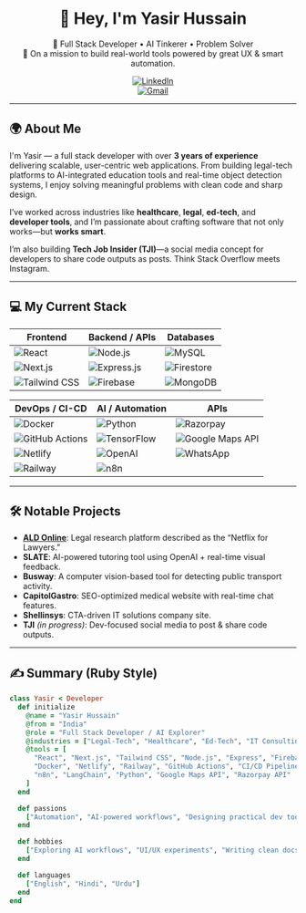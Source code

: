 <div align="center">

# 👋 Hey, I'm Yasir Hussain

🚀 Full Stack Developer • AI Tinkerer • Problem Solver  
🧠 On a mission to build real-world tools powered by great UX & smart automation.

[![LinkedIn](https://img.shields.io/badge/LinkedIn-blue?style=flat&logo=linkedin)](https://www.linkedin.com/in/yasirhussain027/)  
[![Gmail](https://img.shields.io/badge/Gmail-red?style=flat&logo=gmail&logoColor=white)](mailto:yasirhussain0027@gmail.com)
</div>

---

## 🌍 About Me

I'm Yasir — a full stack developer with over **3 years of experience** delivering scalable, user-centric web applications. From building legal-tech platforms to AI-integrated education tools and real-time object detection systems, I enjoy solving meaningful problems with clean code and sharp design.

I’ve worked across industries like **healthcare**, **legal**, **ed-tech**, and **developer tools**, and I’m passionate about crafting software that not only works—but **works smart**.

I’m also building **Tech Job Insider (TJI)**—a social media concept for developers to share code outputs as posts. Think Stack Overflow meets Instagram.

---

## 💻 My Current Stack

| Frontend              | Backend / APIs             | Databases                 |
|-----------------------|---------------------------|---------------------------|
| ![React](https://img.shields.io/badge/React-61DAFB?logo=react&logoColor=black) | ![Node.js](https://img.shields.io/badge/Node.js-339933?logo=node.js&logoColor=white) | ![MySQL](https://img.shields.io/badge/MySQL-4479A1?logo=mysql&logoColor=white) |
| ![Next.js](https://img.shields.io/badge/Next.js-black?logo=next.js) | ![Express.js](https://img.shields.io/badge/Express.js-000000?logo=express&logoColor=white) | ![Firestore](https://img.shields.io/badge/Firestore-ffcb2b?logo=firebase&logoColor=black) |
| ![Tailwind CSS](https://img.shields.io/badge/TailwindCSS-38B2AC?logo=tailwind-css&logoColor=white) | ![Firebase](https://img.shields.io/badge/Firebase-FFCA28?logo=firebase&logoColor=black) | ![MongoDB](https://img.shields.io/badge/MongoDB-47A248?logo=mongodb&logoColor=white) |

| DevOps / CI-CD        | AI / Automation            | APIs                      |
|-----------------------|---------------------------|---------------------------|
| ![Docker](https://img.shields.io/badge/Docker-2496ED?logo=docker&logoColor=white) | ![Python](https://img.shields.io/badge/Python-3776AB?logo=python&logoColor=white) | ![Razorpay](https://img.shields.io/badge/Razorpay-02042B?logo=razorpay&logoColor=white) |
| ![GitHub Actions](https://img.shields.io/badge/GitHub_Actions-2088FF?logo=github-actions&logoColor=white) | ![TensorFlow](https://img.shields.io/badge/TensorFlow-FF6F00?logo=tensorflow&logoColor=white) | ![Google Maps API](https://img.shields.io/badge/Google%20Maps-4285F4?logo=google-maps&logoColor=white) |
| ![Netlify](https://img.shields.io/badge/Netlify-00C7B7?logo=netlify&logoColor=white) | ![OpenAI](https://img.shields.io/badge/OpenAI-412991?logo=openai&logoColor=white) | ![WhatsApp](https://img.shields.io/badge/WhatsApp-25D366?logo=whatsapp&logoColor=white) |
| ![Railway](https://img.shields.io/badge/Railway-000000?logo=railway&logoColor=white) | ![n8n](https://img.shields.io/badge/n8n-FE7043?logo=n8n&logoColor=white) |                           |

---

## 🛠️ Notable Projects

- **[ALD Online](http://aldonline.in)**: Legal research platform described as the “Netflix for Lawyers.”  
- **SLATE**: AI-powered tutoring tool using OpenAI + real-time visual feedback.  
- **Busway**: A computer vision-based tool for detecting public transport activity.  
- **CapitolGastro**: SEO-optimized medical website with real-time chat features.  
- **Shellinsys**: CTA-driven IT solutions company site.  
- **TJI** *(in progress)*: Dev-focused social media to post & share code outputs.

---

## ✍️ Summary (Ruby Style)

```ruby
class Yasir < Developer
  def initialize
    @name = "Yasir Hussain"
    @from = "India"
    @role = "Full Stack Developer / AI Explorer"
    @industries = ["Legal-Tech", "Healthcare", "Ed-Tech", "IT Consulting", "Developer Tools", "E-commerce"]
    @tools = [
      "React", "Next.js", "Tailwind CSS", "Node.js", "Express", "Firebase", "MySQL", "MongoDB", "PostgreSQL",
      "Docker", "Netlify", "Railway", "GitHub Actions", "CI/CD Pipelines", "OpenAI API", "TensorFlow",
      "n8n", "LangChain", "Python", "Google Maps API", "Razorpay API"
    ]
  end

  def passions
    ["Automation", "AI-powered workflows", "Designing practical dev tools", "Building scalable systems"]
  end

  def hobbies
    ["Exploring AI workflows", "UI/UX experiments", "Writing clean docs", "Basketball", "Fitness", "Photography"]
  end

  def languages
    ["English", "Hindi", "Urdu"]
  end
end
```
